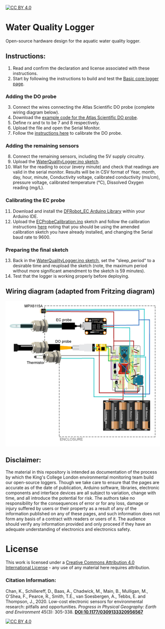 [![CC BY 4.0][cc-by-shield]][cc-by]

# Water Quality Logger
Open-source hardware design for the aquatic water quality logger.

## Instructions:
1. Read and confirm the declaration and license associated with these instructions.
2. Start by following the instructions to build and test the [Basic core logger page](https://github.com/KCLGeography/environmental-monitoring/tree/master/basic-logger).

### Adding the DO probe
3. Connect the wires connecting the Atlas Scientific DO probe (complete wiring diagram below).
4. Download the [example code for the Atlas Scientific DO probe](https://www.atlas-scientific.com/_files/code/ino_files/Arduino_UNO_DO_sample_code.zip).
5. Define rx and tx to be 7 and 8 respectively.
6. Upload the file and open the Serial Monitor.
7. Follow the [instructions here](https://www.instructables.com/id/Atlas-Scientific-EZO-DO-Calibration-Procedure/) to calibrate the DO probe.

### Adding the remaining sensors
8. Connect the remaining sensors, including the 5V supply circuitry.
9. Upload the [WaterQualityLogger.ino sketch](WaterQualityLogger.ino).
10. Wait for the reading to occur (every minute) and check that readings are valid in the serial monitor. Results will be in CSV format of Year, month, day, hour, minute, Conductivity voltage, calibrated conductivity (ms/cm), pressure voltage, calibrated temperature (°C), Dissolved Oxygen reading (mg/L).

### Calibrating the EC probe
11. Download and install the [DFRobot_EC Arduino Library](https://github.com/DFRobot/DFRobot_EC/archive/master.zip) within your Arduino IDE.
12. Upload the [ECProbeCalibration.ino](ECProbeCalibration.ino) sketch and follow the calibration instructions [here](https://wiki.dfrobot.com/Gravity__Analog_Electrical_Conductivity_Sensor___Meter_V2__K%3D1__SKU_DFR0300#target_3) noting that you should be using the amended calibration sketch you have already installed, and changing the Serial baud rate to 9600.

### Preparing the final sketch
13. Back in the [WaterQualityLogger.ino sketch](WaterQualityLogger.ino), set the "sleep_period" to a desirable time and reupload the sketch (note, the maximum period without more significant amendment to the sketch is 59 minutes).
14. Test that the logger is working properly before deploying.  

## Wiring diagram (adapted from Fritzing diagram)
![Aquatic_probe_wiring.jpg](Aquatic_probe_wiring.jpg)


## Disclaimer: 
The material in this repository is intended as documentation of the process by which the King's College London environmental monitoring team build our open-source loggers. Though we take care to ensure that the pages are accurate as of the date of publication, Arduino software, libraries, electronic components and interface devices are all subject to variation, change with time, and all introduce the potential for risk. The authors take no responsibility for the consequences of error or for any loss, damage or injury suffered by users or their property as a result of any of the information published on any of these pages, and such information does not form any basis of a contract with readers or users of it. The audience should verify any information provided and only proceed if they have an adequate understanding of electronics and electronics safety.


# License
This work is licensed under a [Creative Commons Attribution 4.0 International
License][cc-by] - any use of any material here requires attribution.

### Citation Information:
Chan, K., Schillereff, D., Baas, A., Chadwick, M., Main, B., Mulligan, M., O'Shea, F., Pearce, R., Smith, T.E., van Soesbergen, A., Tebbs, E. and Thompson, J., 2020. Low-cost electronic sensors for environmental research: pitfalls and opportunities. <em>Progress in Physical Geography: Earth and Environment</em> 45(3): 305-338. **[DOI:10.1177/0309133320956567](https://doi.org/10.1177/0309133320956567)**

[![CC BY 4.0][cc-by-image]][cc-by]

[cc-by]: http://creativecommons.org/licenses/by/4.0/
[cc-by-image]: https://i.creativecommons.org/l/by/4.0/88x31.png
[cc-by-shield]: https://img.shields.io/badge/License-CC%20BY%204.0-lightgrey.svg
